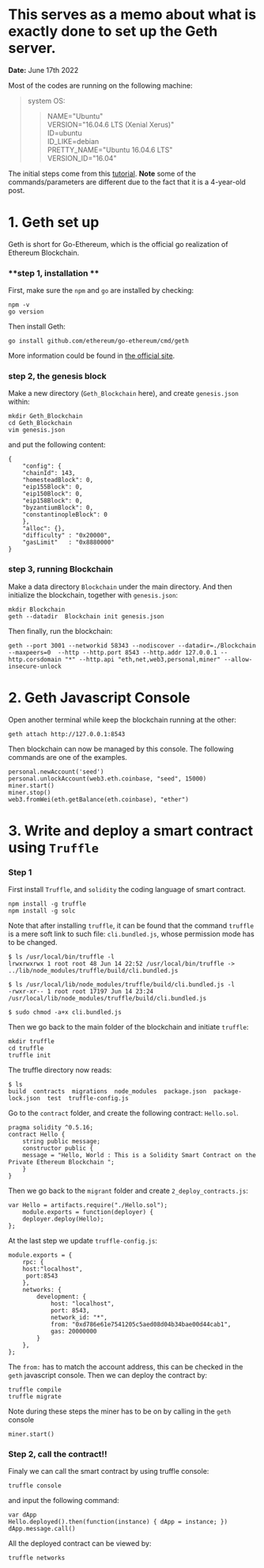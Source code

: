**This serves as a memo about what is exactly done to set up the Geth server.**
=======================================================
**Date:** June 17th 2022

Most of the codes are running on the following machine:
>  
> system OS: 
>> NAME="Ubuntu"                                     
>> VERSION="16.04.6 LTS (Xenial Xerus)"              
>> ID=ubuntu                                         
>> ID_LIKE=debian                                    
>> PRETTY_NAME="Ubuntu 16.04.6 LTS"                  
>> VERSION_ID="16.04" 

The initial steps come from this [tutorial](https://medium.com/blockchainbistro/set-up-a-private-ethereum-blockchain-and-deploy-your-first-solidity-smart-contract-on-the-caa8334c343d). **Note** some of the commands/parameters are different due to the fact that it is a 4-year-old post.

# 1. Geth set up


Geth is short for Go-Ethereum, which is the official go realization of Ethereum Blockchain.

### **step 1, installation **
First, make sure the `npm` and `go` are installed by checking:

    npm -v
    go version

Then install Geth:

    go install github.com/ethereum/go-ethereum/cmd/geth


More information could be found in [the official site](https://geth.ethereum.org/docs/install-and-build/installing-geth#most-linux-systems-and-macos).

### **step 2, the genesis block**

Make a new directory (`Geth_Blockchain` here), and create `genesis.json` within:

    mkdir Geth_Blockchain
    cd Geth_Blockchain
    vim genesis.json

and put the following content:

    {
        "config": {
        "chainId": 143,
        "homesteadBlock": 0,
        "eip155Block": 0,
        "eip150Block": 0,
        "eip158Block": 0,
        "byzantiumBlock": 0,
        "constantinopleBlock": 0
        },
        "alloc": {},
        "difficulty" : "0x20000",
        "gasLimit"   : "0x8880000"
    }

### **step 3, running Blockchain**

Make a data directory `Blockchain` under the main directory. And then initialize the blockchain, together with `genesis.json`:

    mkdir Blockchain
    geth --datadir  Blockchain init genesis.json

Then finally, run the blockchain:

    geth --port 3001 --networkid 58343 --nodiscover --datadir=./Blockchain --maxpeers=0  --http --http.port 8543 --http.addr 127.0.0.1 --http.corsdomain "*" --http.api "eth,net,web3,personal,miner" --allow-insecure-unlock

# 2. Geth Javascript Console

Open another terminal while keep the blockchain running at the other:

    geth attach http://127.0.0.1:8543

Then blockchain can now be managed by this console. The following commands are one of the examples.

    personal.newAccount('seed')
    personal.unlockAccount(web3.eth.coinbase, "seed", 15000)
    miner.start()
    miner.stop()
    web3.fromWei(eth.getBalance(eth.coinbase), "ether")

# 3. Write and deploy a smart contract using `Truffle`

### **Step 1**

First install `Truffle`, and `solidity` the coding language of smart contract.

    npm install -g truffle
    npm install -g solc

Note that after installing `truffle`, it can be found that the command `truffle` is a mere soft link to such file: `cli.bundled.js`, whose permission mode has to be changed.

    $ ls /usr/local/bin/truffle -l
    lrwxrwxrwx 1 root root 48 Jun 14 22:52 /usr/local/bin/truffle -> ../lib/node_modules/truffle/build/cli.bundled.js

    $ ls /usr/local/lib/node_modules/truffle/build/cli.bundled.js -l
    -rwxr-xr-- 1 root root 17197 Jun 14 23:24 /usr/local/lib/node_modules/truffle/build/cli.bundled.js

    $ sudo chmod -a+x cli.bundled.js

Then we go back to the main folder of the blockchain and initiate `truffle`:

    mkdir truffle
    cd truffle
    truffle init

The truffle directory now reads:

    $ ls
    build  contracts  migrations  node_modules  package.json  package-lock.json  test  truffle-config.js

Go to the `contract` folder, and create the following contract: `Hello.sol`.

    pragma solidity ^0.5.16;
    contract Hello {
        string public message;
        constructor public {
        message = "Hello, World : This is a Solidity Smart Contract on the Private Ethereum Blockchain ";
        }
    }

Then we go back to the `migrant` folder and create `2_deploy_contracts.js`:

    var Hello = artifacts.require("./Hello.sol");
        module.exports = function(deployer) {
        deployer.deploy(Hello);
    };

At the last step we update `truffle-config.js`:

    module.exports = {
        rpc: {
        host:"localhost",
         port:8543
        },
        networks: {
            development: {
                host: "localhost", 
                port: 8543, 
                network_id: "*",
                from: "0xd786e61e7541205c5aed08d04b34bae00d44cab1", 
                gas: 20000000
            }
        },
    };

The `from:` has to match the account address, this can be checked in the `geth` javascript console. Then we can deploy the contract by:

    truffle compile
    truffle migrate

Note during these steps the miner has to be on by calling in the `geth` console

    miner.start()

### **Step 2, call the contract!!**

Finaly we can call the smart contract by using truffle console:

    truffle console

and input the following command:

    var dApp
    Hello.deployed().then(function(instance) { dApp = instance; })
    dApp.message.call()

All the deployed contract can be viewed by:

    truffle networks

